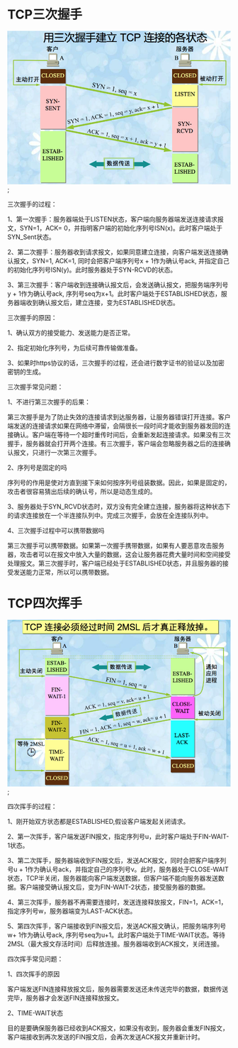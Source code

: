 # TCP三次握手
![pic](https://github.com/solo941/notes/blob/master/%E8%AE%A1%E7%AE%97%E6%9C%BA%E7%BD%91%E7%BB%9C/pics/%E4%B8%89%E6%AC%A1%E6%8F%A1%E6%89%8B.png);

三次握手的过程：

1、第一次握手：服务器端处于LISTEN状态，客户端向服务器端发送连接请求报文，SYN=1，ACK= 0，并指明客户端的初始化序列号ISN(x)。此时客户端处于SYN_Sent状态。

2、第二次握手：服务器收到请求报文，如果同意建立连接，向客户端发送连接确认报文，SYN=1, ACK=1, 同时会把客户端序列号x + 1作为确认号ack, 并指定自己的初始化序列号ISN(y)。此时服务器处于SYN-RCVD的状态。

3、第三次握手：客户端收到连接确认报文后，会发送确认报文，把服务端序列号y + 1作为确认号ack, 序列号seq为x+1。此时客户端处于ESTABLISHED状态，服务器端收到确认报文后，建立连接，变为ESTABLISHED状态。

三次握手的原因：

1、确认双方的接受能力、发送能力是否正常。

2、指定初始化序列号，为后续可靠传输做准备。

3、如果时https协议的话，三次握手的过程，还会进行数字证书的验证以及加密密钥的生成。

三次握手常见问题：

1、不进行第三次握手的后果：

第三次握手是为了防止失效的连接请求到达服务器，让服务器错误打开连接。客户端发送的连接请求如果在网络中滞留，会隔很长一段时间才能收到服务器发回的连接确认。客户端在等待一个超时重传时间后，会重新发起连接请求。如果没有三次握手，服务器就会打开两个连接。有三次握手，客户端会忽略服务器之后的连接确认报文，只进行一次第三次握手。

2、序列号是固定的吗

序列号的作用是使对方直到接下来如何按序列号组装数据。因此，如果是固定的，攻击者很容易猜出后续的确认号，所以是动态生成的。

3、服务器处于SYN_RCVD状态时，双方没有完全建立连接，服务器将这种状态下的请求连接放在一个半连接队列中。完成三次握手，会放在全连接队列中。

4、三次握手过程中可以携带数据吗

第三次握手可以携带数据。如果第一次握手携带数据，如果有人要恶意攻击服务器，攻击者可以在报文中放入大量的数据，这会让服务器花费大量时间和空间接受处理报文。第三次握手时，客户端已经处于ESTABLISHED状态，并且服务器的接受发送能力正常，所以可以携带数据。

# TCP四次挥手

![pic](https://github.com/solo941/notes/blob/master/%E8%AE%A1%E7%AE%97%E6%9C%BA%E7%BD%91%E7%BB%9C/pics/%E5%9B%9B%E6%AC%A1%E6%8C%A5%E6%89%8B.png);

四次挥手的过程：

1、刚开始双方状态都是ESTABLISHED,假设客户端发起关闭请求。

2、第一次挥手，客户端发送FIN报文，指定序列号u，此时客户端处于FIN-WAIT-1状态。

3、第二次挥手，服务器端收到FIN报文后，发送ACK报文，同时会把客户端序列号u + 1作为确认号ack，并指定自己的序列号v。此时，服务器处于CLOSE-WAIT状态，TCP半关闭，服务器能向客户端发送数据，但客户端不能向服务器发送数据。客户端接受确认报文后，变为FIN-WAIT-2状态，接受服务器的数据。

4、第三次挥手，服务器不再需要连接时，发送连接释放报文，FIN=1，ACK=1，指定序列号w，服务器端变为LAST-ACK状态。

5、第四次挥手，客户端接收到FIN报文后，发送ACK报文确认，把服务端序列号w+ 1作为确认号ack, 序列号seq为u+1。此时客户端处于TIME-WAIT状态。等待2MSL（最大报文存活时间）后释放连接。服务器端收到ACK报文，关闭连接。

四次挥手常见问题：

1、四次挥手的原因

客户端发送FIN连接释放报文后，服务器需要发送还未传送完毕的数据，数据传送完毕，服务器才会发送FIN连接释放报文。

2、TIME-WAIT状态

目的是要确保服务器已经收到ACK报文，如果没有收到，服务器会重发FIN报文，客户端接收到再次发送的FIN报文后，会再次发送ACK报文并重新计时。
